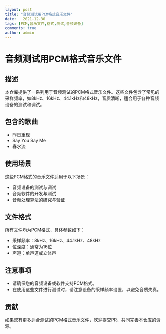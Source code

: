 ```yaml
---
layout: post
title: "音频测试用PCM格式音乐文件"
date:   2021-12-30
tags: [PCM,音乐文件,格式,测试,音频设备]
comments: true
author: admin
---
```

# 音频测试用PCM格式音乐文件

## 描述

本仓库提供了一系列用于音频测试的PCM格式音乐文件。这些文件包含了常见的采样频率，如8kHz、16kHz、44.1kHz和48kHz，音质清晰，适合用于各种音频设备的测试和调试。

## 包含的歌曲

- 昨日重现
- Say You Say Me
- 春水流

## 使用场景

这些PCM格式的音乐文件适用于以下场景：

- 音频设备的测试与调试
- 音频软件的开发与测试
- 音频处理算法的研究与验证

## 文件格式

所有文件均为PCM格式，具体参数如下：

- 采样频率：8kHz、16kHz、44.1kHz、48kHz
- 位深度：通常为16位
- 声道：单声道或立体声

## 注意事项

- 请确保您的音频设备或软件支持PCM格式。
- 在使用这些文件进行测试时，请注意设备的采样频率设置，以避免音质失真。

## 贡献

如果您有更多适合测试的PCM格式音乐文件，欢迎提交PR，共同完善本仓库的资源。